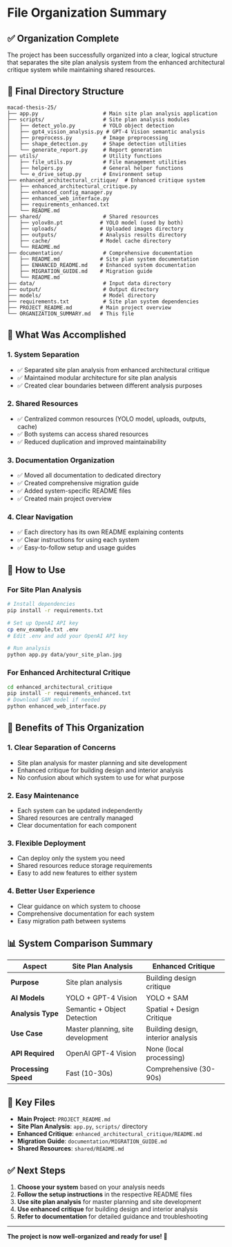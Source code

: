 # File Organization Summary

## ✅ **Organization Complete**

The project has been successfully organized into a clear, logical structure that separates the site plan analysis system from the enhanced architectural critique system while maintaining shared resources.

## 📁 **Final Directory Structure**

```
macad-thesis-25/
├── app.py                     # Main site plan analysis application
├── scripts/                   # Site plan analysis modules
│   ├── detect_yolo.py         # YOLO object detection
│   ├── gpt4_vision_analysis.py # GPT-4 Vision semantic analysis
│   ├── preprocess.py          # Image preprocessing
│   ├── shape_detection.py     # Shape detection utilities
│   └── generate_report.py     # Report generation
├── utils/                     # Utility functions
│   ├── file_utils.py          # File management utilities
│   ├── helpers.py             # General helper functions
│   └── e_drive_setup.py       # Environment setup
├── enhanced_architectural_critique/  # Enhanced critique system
│   ├── enhanced_architectural_critique.py
│   ├── enhanced_config_manager.py
│   ├── enhanced_web_interface.py
│   ├── requirements_enhanced.txt
│   └── README.md
├── shared/                    # Shared resources
│   ├── yolov8n.pt            # YOLO model (used by both)
│   ├── uploads/              # Uploaded images directory
│   ├── outputs/              # Analysis results directory
│   ├── cache/                # Model cache directory
│   └── README.md
├── documentation/             # Comprehensive documentation
│   ├── README.md             # Site plan system documentation
│   ├── ENHANCED_README.md    # Enhanced system documentation
│   ├── MIGRATION_GUIDE.md    # Migration guide
│   └── README.md
├── data/                      # Input data directory
├── output/                    # Output directory
├── models/                    # Model directory
├── requirements.txt           # Site plan system dependencies
├── PROJECT_README.md         # Main project overview
└── ORGANIZATION_SUMMARY.md   # This file
```

## 🔄 **What Was Accomplished**

### **1. System Separation**
- ✅ Separated site plan analysis from enhanced architectural critique
- ✅ Maintained modular architecture for site plan analysis
- ✅ Created clear boundaries between different analysis purposes

### **2. Shared Resources**
- ✅ Centralized common resources (YOLO model, uploads, outputs, cache)
- ✅ Both systems can access shared resources
- ✅ Reduced duplication and improved maintainability

### **3. Documentation Organization**
- ✅ Moved all documentation to dedicated directory
- ✅ Created comprehensive migration guide
- ✅ Added system-specific README files
- ✅ Created main project overview

### **4. Clear Navigation**
- ✅ Each directory has its own README explaining contents
- ✅ Clear instructions for using each system
- ✅ Easy-to-follow setup and usage guides

## 🚀 **How to Use**

### **For Site Plan Analysis**
```bash
# Install dependencies
pip install -r requirements.txt

# Set up OpenAI API key
cp env_example.txt .env
# Edit .env and add your OpenAI API key

# Run analysis
python app.py data/your_site_plan.jpg
```

### **For Enhanced Architectural Critique**
```bash
cd enhanced_architectural_critique
pip install -r requirements_enhanced.txt
# Download SAM model if needed
python enhanced_web_interface.py
```

## 🎯 **Benefits of This Organization**

### **1. Clear Separation of Concerns**
- Site plan analysis for master planning and site development
- Enhanced critique for building design and interior analysis
- No confusion about which system to use for what purpose

### **2. Easy Maintenance**
- Each system can be updated independently
- Shared resources are centrally managed
- Clear documentation for each component

### **3. Flexible Deployment**
- Can deploy only the system you need
- Shared resources reduce storage requirements
- Easy to add new features to either system

### **4. Better User Experience**
- Clear guidance on which system to choose
- Comprehensive documentation for each system
- Easy migration path between systems

## 📊 **System Comparison Summary**

| Aspect | Site Plan Analysis | Enhanced Critique |
|--------|-------------------|-------------------|
| **Purpose** | Site plan analysis | Building design critique |
| **AI Models** | YOLO + GPT-4 Vision | YOLO + SAM |
| **Analysis Type** | Semantic + Object Detection | Spatial + Design Critique |
| **Use Case** | Master planning, site development | Building design, interior analysis |
| **API Required** | OpenAI GPT-4 Vision | None (local processing) |
| **Processing Speed** | Fast (10-30s) | Comprehensive (30-90s) |

## 🔗 **Key Files**

- **Main Project**: `PROJECT_README.md`
- **Site Plan Analysis**: `app.py`, `scripts/` directory
- **Enhanced Critique**: `enhanced_architectural_critique/README.md`
- **Migration Guide**: `documentation/MIGRATION_GUIDE.md`
- **Shared Resources**: `shared/README.md`

## ✅ **Next Steps**

1. **Choose your system** based on your analysis needs
2. **Follow the setup instructions** in the respective README files
3. **Use site plan analysis** for master planning and site development
4. **Use enhanced critique** for building design and interior analysis
5. **Refer to documentation** for detailed guidance and troubleshooting

---

**The project is now well-organized and ready for use! 🎉** 